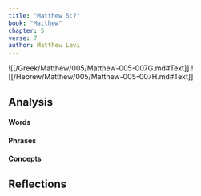 ```yaml
---
title: "Matthew 5:7"
book: "Matthew"
chapter: 5
verse: 7
author: Matthew Levi
---
```

![[/Greek/Matthew/005/Matthew-005-007G.md#Text]]
![[/Hebrew/Matthew/005/Matthew-005-007H.md#Text]]

## Analysis

#### Words

#### Phrases

#### Concepts

## Reflections

